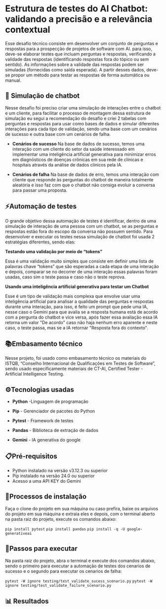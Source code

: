 # Estrutura de testes do AI Chatbot: validando a precisão e a relevância contextual
Esse desafio técnico consiste em desenvolver um conjunto de perguntas e respostas para a prospecção de projetos de software com AI. para isso, deve-se elaborar testes que incluam perguntas e respostas, verificando a validade das respostas (identificando respostas fora do tópico ou sem sentido). As informações sobre a validade das respostas podem ser simuladas (fornecidas como saída esperada). A partir desses dados, deve-se propor um método para testar as respostas de forma automática ou manual. 

## 🤖 Simulação de chatbot

Nesse desafio foi preciso criar uma simulação de interações entre o chatbot e um cliente, para facilitar o processo de montagem dessa estrutura de simulação eu segui a recomendação do desafio e criei 2 tabelas com perguntas e respostas para usar como bases de dados e simular diferentes interações para cada tipo de validação, sendo uma base com um cenários de sucesso e outra base com um cenários de falha.

- **Cenários de sucesso**
Na base de dados de sucesso, temos uma interação com um cliente do setor da saúde interessado em implementar uma inteligência artificial generativa para minimizar erros em diagnósticos de doenças crônicas em sua rede de clínicas e hospitais através da análise de dados clínicos pela IA.

- **Cenários de falha**
Na base de dados de erro, temos uma interação com cliente que responde às perguntas do chatbot de maneira totalmente aleatória e isso faz com que o chatbot não consiga evoluir a conversa para passar uma proposta.

## ⚡Automação de testes

O grande objetivo dessa automação de testes é identificar, dentro de uma simulação de interação de uma pessoa com um chatbot, se as perguntas e respostas estão fora do escopo da conversa não possuem sentido. Para desenvolver e executar os testes nessa simulação de chatbot foi usada 2 estratégias diferentes, sendo elas:

**Testando uma validação por meio de “tokens”**

Essa é uma validação muito simples que consiste em definir uma lista de palavras chave “tokens” que são esperadas a cada etapa de uma interação e depois, comparar se no decorrer de uma interação essas palavras foram usadas, caso sim o teste passa e caso não o teste reprova.

**Usando uma inteligência artificial generativa para testar um Chatbot**

Esse é um tipo de validação mais complexa que envolve usar uma inteligência artificial para analisar a qualidade das perguntas e respostas durante uma interação, para isso, é feito um prompt que pede uma IA, nesse caso o Gemini para que avalia se a resposta humana está de acordo com a pergunta do chatbot e vice versa, após fazer essa avaliação essa IA retorna um valor "De acordo" caso não haja nenhum erro aparente e neste caso, o teste passa, mas se a IA retornar "Resposta fora do contexto".

## 📚Embasamento técnico

Nesse projeto, foi usado como embasamento técnico os materiais do ISTQB, “Conselho Internacional de Qualificações em Testes de Software”, sendo usado especificamente materiais de CT-AI, Certified Tester - Artificial Intelligence Testing.

## ⚙️Tecnologias usadas

- **Python** -Linguagem de programação

- **Pip** - Gerenciador de pacotes do Python

- **Pytest** - Framework de testes

- **Pandas** - Biblioteca de extração de dados

- **Gemini** - IA generativa do google

## 📋Pré-requisitos

- Python instalado na versão v3.12.3 ou superior
- Pip instalado na versão 24.0 ou superior
- Acesso a uma API KEY do Gemini

## 🚩Processos de instalação 
Faça o clone do projeto em sua máquina ou caso prefira, baixe os arquivos do projeto em sua máquina e extraia eles e depois, com o terminal aberto na pasta raiz do projeto, execute os comandos abaixo:

`pip install pytest`
`pip install pandas`
`pip install -q -U google-generativeai`

## 🚀Passos para executar

Na pasta raiz do projeto, abra o terminal e execute dos comandos abaixo, sendo o primeiro para executar a automação de testes dos cenarios de sucesso e o segundo para executar os cenarios de falha:

`pytest -W ignore testing/test_validate_sucess_scenario.py`
`pytest -W ignore testing/test_validate_failure_scenario.py`

## 📊 Resultados

